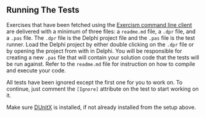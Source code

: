 ## Running The Tests

Exercises that have been fetched using the [Exercism command line client](http://www.exercism.io/cli) are delivered with a minimum of three files: a `readme.md` file, a `.dpr` file, and a `.pas` file.  The `.dpr` file is the Delphi project file and the `.pas` file is the test runner.  Load the Delphi project by either double clicking on the `.dpr` file or by opening the project from with in Delphi.  You will be responsible for creating a new `.pas` file that will contain your solution code that the tests will be run against.  Refer to the `readme.md` file for instruction on how to compile and execute your code.

All tests have been ignored except the first one for you to work on. To continue, just comment the `[Ignore]` attribute on the test to start working on it.

Make sure [DUnitX](https://github.com/VSoftTechnologies/DUnitX) is installed, if not already installed from the setup above.


